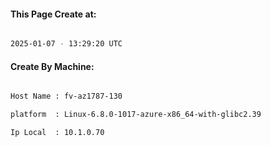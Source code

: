 
   
#### This Page Create at:

```bash

2025-01-07 - 13:29:20 UTC

```

#### Create By Machine:

```bash

Host Name : fv-az1787-130

platform  : Linux-6.8.0-1017-azure-x86_64-with-glibc2.39

Ip Local  : 10.1.0.70

```

